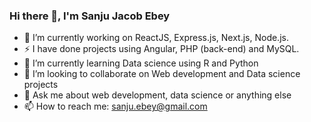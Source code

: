 ### Hi there 👋, I'm Sanju Jacob Ebey

<!--
**sanjuebey/sanjuebey** is a ✨ _special_ ✨ repository because its `README.md` (this file) appears on your GitHub profile.

Here are some ideas to get you started:
- 😄 Pronouns: ...
- ⚡ Fun fact: ...
-->
- 🔭 I’m currently working on ReactJS, Express.js, Next.js, Node.js.
- ⚡ I have done projects using Angular, PHP (back-end) and MySQL.
- 🌱 I’m currently learning Data science using R and Python
- 👯 I’m looking to collaborate on Web development and Data science projects
- 💬 Ask me about web development, data science or anything else
- 📫 How to reach me: sanju.ebey@gmail.com


